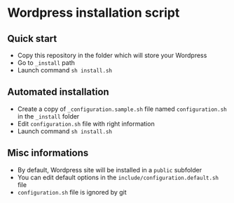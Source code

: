 # Wordpress installation script


## Quick start

- Copy this repository in the folder which will store your Wordpress
- Go to `_install` path
- Launch command `sh install.sh`


## Automated installation

- Create a copy of `_configuration.sample.sh` file named `configuration.sh` in the `_install` folder
- Edit `configuration.sh` file with right information
- Launch command `sh install.sh`

## Misc informations
- By default, Wordpress site will be installed in a `public` subfolder
- You can edit default options in the `include/configuration.default.sh` file
- `configuration.sh` file is ignored by git